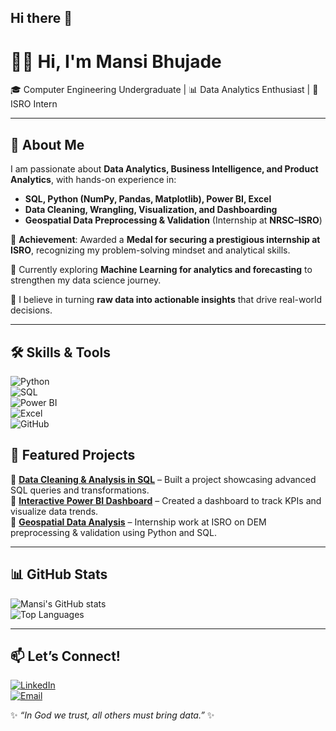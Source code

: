 ## Hi there 👋

# 👩‍💻 Hi, I'm Mansi Bhujade  

🎓 Computer Engineering Undergraduate | 📊 Data Analytics Enthusiast | 💼 ISRO Intern  

---

## 🚀 About Me  
I am passionate about **Data Analytics, Business Intelligence, and Product Analytics**, with hands-on experience in:  
- **SQL, Python (NumPy, Pandas, Matplotlib), Power BI, Excel**  
- **Data Cleaning, Wrangling, Visualization, and Dashboarding**  
- **Geospatial Data Preprocessing & Validation** (Internship at **NRSC–ISRO**)  

🏅 **Achievement**: Awarded a **Medal for securing a prestigious internship at ISRO**, recognizing my problem-solving mindset and analytical skills.  

🌱 Currently exploring **Machine Learning for analytics and forecasting** to strengthen my data science journey.  

📌 I believe in turning **raw data into actionable insights** that drive real-world decisions.  

---

## 🛠️ Skills & Tools  

![Python](https://img.shields.io/badge/Python-3776AB?style=for-the-badge&logo=python&logoColor=white)  
![SQL](https://img.shields.io/badge/SQL-025E8C?style=for-the-badge&logo=database&logoColor=white)  
![Power BI](https://img.shields.io/badge/Power%20BI-F2C811?style=for-the-badge&logo=powerbi&logoColor=black)  
![Excel](https://img.shields.io/badge/Excel-217346?style=for-the-badge&logo=microsoft-excel&logoColor=white)  
![GitHub](https://img.shields.io/badge/GitHub-181717?style=for-the-badge&logo=github&logoColor=white)  


## 📂 Featured Projects  

🔹 [**Data Cleaning & Analysis in SQL**](#) – Built a project showcasing advanced SQL queries and transformations.  
🔹 [**Interactive Power BI Dashboard**](#) – Created a dashboard to track KPIs and visualize data trends.  
🔹 [**Geospatial Data Analysis**](#) – Internship work at ISRO on DEM preprocessing & validation using Python and SQL.  

---

## 📊 GitHub Stats  

![Mansi's GitHub stats](https://github-readme-stats.vercel.app/api?username=mansibhujade&show_icons=true&theme=radical)  
![Top Languages](https://github-readme-stats.vercel.app/api/top-langs/?username=mansibhujade&layout=compact&theme=radical)  

---

## 📫 Let’s Connect!  

[![LinkedIn](https://img.shields.io/badge/LinkedIn-0077B5?style=for-the-badge&logo=linkedin&logoColor=white)](https://www.linkedin.com/in/mansi-bhujade-b1b42a224)  
[![Email](https://img.shields.io/badge/Email-D14836?style=for-the-badge&logo=gmail&logoColor=white)](mailto:mansibhujade1005@gmail.com)  

✨ *“In God we trust, all others must bring data.”* ✨
